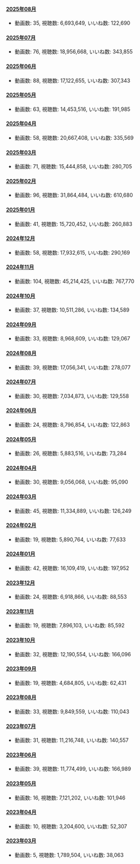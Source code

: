 #### [2025年08月](videos/202508 "wikilink")

-   動画数: 35, 視聴数: 6,693,649, いいね数: 122,690

#### [2025年07月](videos/202507 "wikilink")

-   動画数: 76, 視聴数: 18,956,668, いいね数: 343,855

#### [2025年06月](videos/202506 "wikilink")

-   動画数: 88, 視聴数: 17,122,655, いいね数: 307,343

#### [2025年05月](videos/202505 "wikilink")

-   動画数: 63, 視聴数: 14,453,516, いいね数: 191,985

#### [2025年04月](videos/202504 "wikilink")

-   動画数: 58, 視聴数: 20,667,408, いいね数: 335,569

#### [2025年03月](videos/202503 "wikilink")

-   動画数: 71, 視聴数: 15,444,858, いいね数: 280,705

#### [2025年02月](videos/202502 "wikilink")

-   動画数: 96, 視聴数: 31,864,484, いいね数: 610,680

#### [2025年01月](videos/202501 "wikilink")

-   動画数: 41, 視聴数: 15,720,452, いいね数: 260,883

#### [2024年12月](videos/202412 "wikilink")

-   動画数: 58, 視聴数: 17,932,615, いいね数: 290,169

#### [2024年11月](videos/202411 "wikilink")

-   動画数: 104, 視聴数: 45,214,425, いいね数: 767,770

#### [2024年10月](videos/202410 "wikilink")

-   動画数: 37, 視聴数: 10,511,286, いいね数: 134,589

#### [2024年09月](videos/202409 "wikilink")

-   動画数: 33, 視聴数: 8,968,609, いいね数: 129,067

#### [2024年08月](videos/202408 "wikilink")

-   動画数: 39, 視聴数: 17,056,341, いいね数: 278,077

#### [2024年07月](videos/202407 "wikilink")

-   動画数: 30, 視聴数: 7,034,873, いいね数: 129,558

#### [2024年06月](videos/202406 "wikilink")

-   動画数: 24, 視聴数: 8,796,854, いいね数: 122,863

#### [2024年05月](videos/202405 "wikilink")

-   動画数: 26, 視聴数: 5,883,516, いいね数: 73,284

#### [2024年04月](videos/202404 "wikilink")

-   動画数: 30, 視聴数: 9,056,068, いいね数: 95,090

#### [2024年03月](videos/202403 "wikilink")

-   動画数: 45, 視聴数: 11,334,889, いいね数: 126,249

#### [2024年02月](videos/202402 "wikilink")

-   動画数: 19, 視聴数: 5,890,764, いいね数: 77,633

#### [2024年01月](videos/202401 "wikilink")

-   動画数: 42, 視聴数: 16,109,419, いいね数: 197,952

#### [2023年12月](videos/202312 "wikilink")

-   動画数: 24, 視聴数: 6,918,866, いいね数: 88,553

#### [2023年11月](videos/202311 "wikilink")

-   動画数: 19, 視聴数: 7,896,103, いいね数: 85,592

#### [2023年10月](videos/202310 "wikilink")

-   動画数: 32, 視聴数: 12,190,554, いいね数: 166,096

#### [2023年09月](videos/202309 "wikilink")

-   動画数: 19, 視聴数: 4,684,805, いいね数: 62,431

#### [2023年08月](videos/202308 "wikilink")

-   動画数: 33, 視聴数: 9,849,559, いいね数: 110,043

#### [2023年07月](videos/202307 "wikilink")

-   動画数: 31, 視聴数: 11,216,748, いいね数: 140,557

#### [2023年06月](videos/202306 "wikilink")

-   動画数: 39, 視聴数: 11,774,499, いいね数: 166,989

#### [2023年05月](videos/202305 "wikilink")

-   動画数: 16, 視聴数: 7,121,202, いいね数: 101,946

#### [2023年04月](videos/202304 "wikilink")

-   動画数: 10, 視聴数: 3,204,600, いいね数: 52,307

#### [2023年03月](videos/202303 "wikilink")

-   動画数: 5, 視聴数: 1,789,504, いいね数: 38,063


